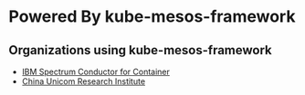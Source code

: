 # Powered By kube-mesos-framework

## Organizations using kube-mesos-framework

* [IBM Spectrum Conductor for Container](https://www.ibm.com/developerworks/community/wikis/home?lang=en#!/wiki/W1559b1be149d_43b0_881e_9783f38faaff)
* [China Unicom Research Institute](http://61.148.212.23/home.jsp)
